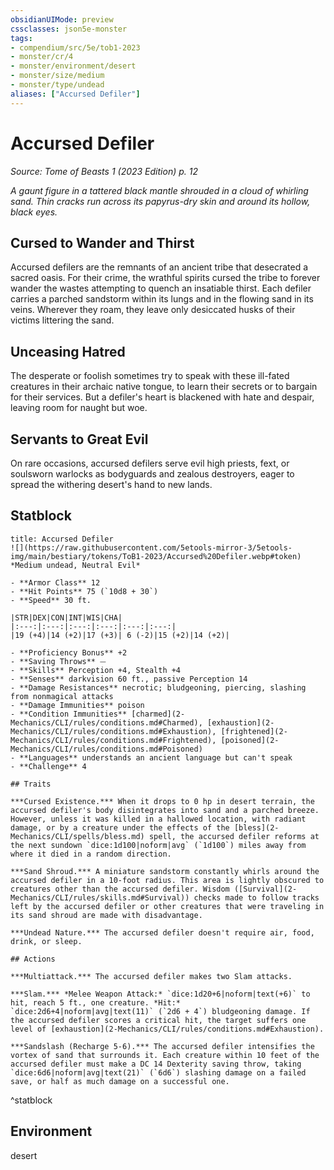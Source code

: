 ```yaml
---
obsidianUIMode: preview
cssclasses: json5e-monster
tags:
- compendium/src/5e/tob1-2023
- monster/cr/4
- monster/environment/desert
- monster/size/medium
- monster/type/undead
aliases: ["Accursed Defiler"]
---
```

# Accursed Defiler
*Source: Tome of Beasts 1 (2023 Edition) p. 12*  

*A gaunt figure in a tattered black mantle shrouded in a cloud of whirling sand. Thin cracks run across its papyrus-dry skin and around its hollow, black eyes.*

## Cursed to Wander and Thirst

Accursed defilers are the remnants of an ancient tribe that desecrated a sacred oasis. For their crime, the wrathful spirits cursed the tribe to forever wander the wastes attempting to quench an insatiable thirst. Each defiler carries a parched sandstorm within its lungs and in the flowing sand in its veins. Wherever they roam, they leave only desiccated husks of their victims littering the sand.

## Unceasing Hatred

The desperate or foolish sometimes try to speak with these ill-fated creatures in their archaic native tongue, to learn their secrets or to bargain for their services. But a defiler's heart is blackened with hate and despair, leaving room for naught but woe.

## Servants to Great Evil

On rare occasions, accursed defilers serve evil high priests, fext, or soulsworn warlocks as bodyguards and zealous destroyers, eager to spread the withering desert's hand to new lands.

## Statblock

```ad-statblock
title: Accursed Defiler
![](https://raw.githubusercontent.com/5etools-mirror-3/5etools-img/main/bestiary/tokens/ToB1-2023/Accursed%20Defiler.webp#token)
*Medium undead, Neutral Evil*

- **Armor Class** 12
- **Hit Points** 75 (`10d8 + 30`)
- **Speed** 30 ft.

|STR|DEX|CON|INT|WIS|CHA|
|:---:|:---:|:---:|:---:|:---:|:---:|
|19 (+4)|14 (+2)|17 (+3)| 6 (-2)|15 (+2)|14 (+2)|

- **Proficiency Bonus** +2
- **Saving Throws** ⏤
- **Skills** Perception +4, Stealth +4
- **Senses** darkvision 60 ft., passive Perception 14
- **Damage Resistances** necrotic; bludgeoning, piercing, slashing from nonmagical attacks
- **Damage Immunities** poison
- **Condition Immunities** [charmed](2-Mechanics/CLI/rules/conditions.md#Charmed), [exhaustion](2-Mechanics/CLI/rules/conditions.md#Exhaustion), [frightened](2-Mechanics/CLI/rules/conditions.md#Frightened), [poisoned](2-Mechanics/CLI/rules/conditions.md#Poisoned)
- **Languages** understands an ancient language but can't speak
- **Challenge** 4

## Traits

***Cursed Existence.*** When it drops to 0 hp in desert terrain, the accursed defiler's body disintegrates into sand and a parched breeze. However, unless it was killed in a hallowed location, with radiant damage, or by a creature under the effects of the [bless](2-Mechanics/CLI/spells/bless.md) spell, the accursed defiler reforms at the next sundown `dice:1d100|noform|avg` (`1d100`) miles away from where it died in a random direction.

***Sand Shroud.*** A miniature sandstorm constantly whirls around the accursed defiler in a 10-foot radius. This area is lightly obscured to creatures other than the accursed defiler. Wisdom ([Survival](2-Mechanics/CLI/rules/skills.md#Survival)) checks made to follow tracks left by the accursed defiler or other creatures that were traveling in its sand shroud are made with disadvantage.

***Undead Nature.*** The accursed defiler doesn't require air, food, drink, or sleep.

## Actions

***Multiattack.*** The accursed defiler makes two Slam attacks.

***Slam.*** *Melee Weapon Attack:* `dice:1d20+6|noform|text(+6)` to hit, reach 5 ft., one creature. *Hit:* `dice:2d6+4|noform|avg|text(11)` (`2d6 + 4`) bludgeoning damage. If the accursed defiler scores a critical hit, the target suffers one level of [exhaustion](2-Mechanics/CLI/rules/conditions.md#Exhaustion).

***Sandslash (Recharge 5-6).*** The accursed defiler intensifies the vortex of sand that surrounds it. Each creature within 10 feet of the accursed defiler must make a DC 14 Dexterity saving throw, taking `dice:6d6|noform|avg|text(21)` (`6d6`) slashing damage on a failed save, or half as much damage on a successful one.
```
^statblock

## Environment

desert